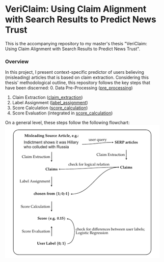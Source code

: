 # VeriClaim: Using Claim Alignment with Search Results to Predict News Trust

This is the accompanying repository to my master's thesis "VeriClaim: Using Claim Alignment with Search Results to Predict News Trust".

### Overview

In this project, I present context-specific predictor of users believing (misleading) articles that is based on claim extraction. 
Considering this thesis' methodological outline, this repository follows the key steps that have been discerned:
0. Data Pre-Processing ([pre_processing](./pre_processing/))
1. Claim Extraction ([claim_extraction](./claim_extraction/))
2. Label Assignment ([label_assignment](./label_assignment/))
3. Score Calculation ([score_calculation](./score_calculation/))
4. Score Evaluation (integrated in [score_calculation](./score_calculation/))

On a general level, these steps follow the following flowchart:
![alt text](image.png)